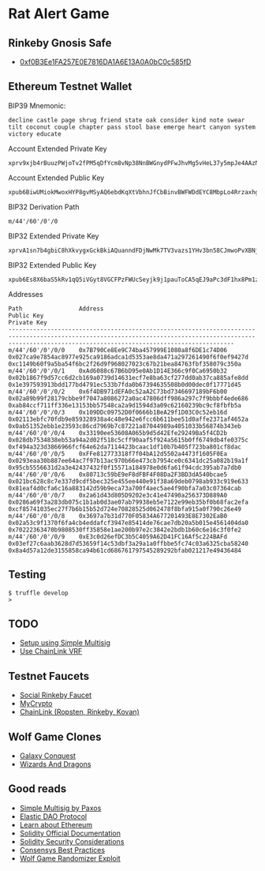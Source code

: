 Rat Alert Game
==============

## Rinkeby Gnosis Safe

- [0xf0B3Ee1FA257E0E7816DA1A6E13A0A0bC0c585fD](https://gnosis-safe.io/app/rin:0xf0B3Ee1FA257E0E7816DA1A6E13A0A0bC0c585fD/)


## Ethereum Testnet Wallet

BIP39 Mnemonic:

    decline castle page shrug friend state oak consider kind note swear tilt coconut couple chapter pass stool base emerge heart canyon system victory educate

Account Extended Private Key

    xprv9xjb4rBuuzPWjoTv2fPM5qDfYcm8vNp38NnBWGnydPFwJhvMg5vHeL37y5mpJe4AAzNG7yHwcQbijCjRDGPi2qdGus4g9EhDaSZ4KYQ95mw

Account Extended Public Key

    xpub6BiwUMiokMwoxHYP8gvMSyAQ6ebdKqXtVbhnJfCbBinvBWFWDdEYC8MbpLo4RrzaxhgR4EV8RxKXLqmSshmWSveNBXBfpmHyQywQEd3guYh

BIP32 Derivation Path

    m/44'/60'/0'/0

BIP32 Extended Private Key

    xprvA1sn7b4gbiC8hXkvygxGckBkiAQuanndFDjNwMk7TV3vazs1YHv3bn58CJmwoPvXBNjqweJueT9QgrnXBcPwf4oco6Q3mn6JpyGRJKMyGyC

BIP32 Extended Public Key

    xpub6Es8X6baS5kRv1qQ5iVGyt8VGCFPzFWUcSeyjk9j1pauToCA5qEJ9aPc3dF1hx8Pm1z6P6beiXFqv7UE8t9nkoVyDptJJfjmNBFnEAgjnr1

Addresses

    Path                Address                                       Public Key                                                              Private Key
    ------------------------------------------------------------------------------------------------------------------------------------------------------------------------------------------------------------
    m/44'/60'/0'/0/0    0x7B790Ce8Ee9C74ba457999E1080a8f6DE1c74D06    0x027ca9e7854ac8977e925ca9186adca1d5353ae8da471a297261490f6f0ef9427d    0xc1149b60f9a5ba54f6bc2f26d9f968027023c67b21bea84763fbf358079c350a
    m/44'/60'/0'/0/1    0xAd6088c67B6bD95e0Ab1D14E366c9f0Ca6950b32    0x02b1867f9d57cc6d2cb169a0739d14631ecf7e8ba63cf277dd0ab37ca885afe8dd    0x1e397593913bdd177bd4791ec533b7fda0b67394635508b0d00dec0f17771d45
    m/44'/60'/0'/0/2    0x6f4DB971dEFA0c52aA2C73bd7346697189bF6b00    0x02a89b99f28179cbbe9f7047a8086272a0ac47806dff986a297c7f9bbbf4ede686    0xab84ccf711ff336e13153bb57548ca2a9d1594d3a09c62160239bc9cf8fbfb5a
    m/44'/60'/0'/0/3    0x109DDc09752D0f0666b1BeA29f1D03C0c52eb16d    0x02113ebfc70fdb9e859328938a4c48e942e6fcc6b611bee51d0affe2371af4652a    0x0ab51352ebb1e23593c86cd7969b7c87221a87044989a4051033b56874b343eb
    m/44'/60'/0'/0/4    0x33190ee53608A065b9d5d42Efe29249Ba5f4CD2b    0x028db7534838eb53a94a2d02f518c5cff90aaf5f924a5615b0ff6749db4fe0375c    0xf494a323d3866966fcf64e62da7114423bcaac1df10b7b405f723ba801cf8dac
    m/44'/60'/0'/0/5    0xFFe812773318f7f04bA12d5502a4473f1605F0Ea    0x0293eaa30b887ee64ac7f97b13ac970b66e473cb7954ce0c6341dc25a082b19a1f    0x95cb5556631d2a3e42437432f0f15571a184978e0d6fa61f94cdc395ab7a7db0
    m/44'/60'/0'/0/6    0x80713c59bE9eF8dFBF4F08Da2F3BD3dA540bcae5    0x021bc628c8c7e337d9cdf5bec325e455ee440e91f38a69deb0798ab933c919e633    0x81eaf4d0cfa6c16a883142d59b9eca73a700f4aec5ae4f90bfa7a03c07364cab
    m/44'/60'/0'/0/7    0x2a61d43d805D9202e3c41e47490a256373D889A0    0x0286a69f3a283db075c1b1ab0d3ae07ab79938eb5e7122e99eb35bf0b68fac2efa    0xcf85741035ec27f7b6b15b52d724e70828525d062478f8bfa915a0f790c26e49
    m/44'/60'/0'/0/8    0x3697a7b31d770F05834A677201493E8E7302EaB0    0x02a53c9f1370f6fa4cb4eddafcf3947e85414de76cae7db20a5b015e4561404da0    0x70222363470b9808530ff35858e1ae200b97e2c3842e2bdb1b60c6e16c3f0fe2
    m/44'/60'/0'/0/9    0xE3c0d26efDC3b5C4059A62D41FC16Af5c224BAFd    0x03ef27c6aab3628d7d53659f14c53dbf3a29a1a0ffbbe5fc74c03a6325cba58240    0x8a4d57a12de3155858ca94b61cd686761797545289292bfab021217e49436484

## Testing

    $ truffle develop
    > 


## TODO

- [Setup using Simple Multisig](https://github.com/paxosglobal/simple-multisig/)
- [Use ChainLink VRF](https://docs.chain.link/docs/get-a-random-number/)

## Testnet Faucets

- [Social Rinkeby Faucet](https://faucet.rinkeby.io/)
- [MyCrypto](https://app.mycrypto.com/faucet)
- [ChainLink (Ropsten, Rinkeby, Kovan)](https://faucets.chain.link/rinkeby)

## Wolf Game Clones

- [Galaxy Conquest](https://www.galacticconquestgame.net/wp)
- [Wizards And Dragons](https://wnd.game/game)

## Good reads

- [Simple Multisig by Paxos](https://paxos.com/2021/03/23/simple-multisig-how-it-works-and-why-its-awesome/)
- [Elastic DAO Protocol](https://docs.elasticdao.org/)
- [Learn about Ethereum](https://ethereum.org/en/learn/)
- [Solidity Official Documentation](https://docs.soliditylang.org/en/latest/introduction-to-smart-contracts.html)
- [Solidity Security Considerations](https://docs.soliditylang.org/en/latest/security-considerations.html)
- [Consensys Best Practices](https://consensys.github.io/smart-contract-best-practices/)
- [Wolf Game Randomizer Exploit](https://gist.github.com/alcibiadeseth)
